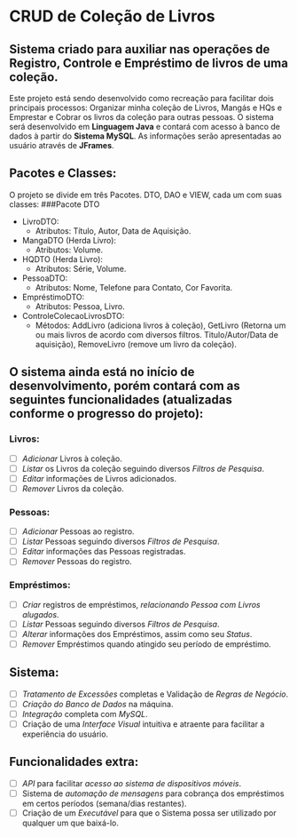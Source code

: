 # CRUD de Coleção de Livros
## Sistema criado para auxiliar nas operações de Registro, Controle e Empréstimo de livros de uma coleção.
Este projeto está sendo desenvolvido como recreação para facilitar dois principais processos: Organizar minha coleção de Livros, Mangás e HQs e Emprestar e Cobrar os livros da coleção para outras pessoas.
O sistema será desenvolvido em **Linguagem Java** e contará com acesso à banco de dados à partir do **Sistema MySQL**. As informações serão apresentadas ao usuário através de **JFrames**.  
## Pacotes e Classes:
O projeto se divide em três Pacotes. DTO, DAO e VIEW, cada um com suas classes:
###Pacote DTO
- LivroDTO:
  - Atributos: Título, Autor, Data de Aquisição.
- MangaDTO (Herda Livro):
  - Atributos: Volume.
- HQDTO (Herda Livro):
  - Atributos: Série, Volume.
- PessoaDTO:
  - Atributos: Nome, Telefone para Contato, Cor Favorita.
- EmpréstimoDTO:
  - Atributos: Pessoa, Livro.
- ControleColecaoLivrosDTO:
  - Métodos: AddLivro (adiciona livros à coleção), GetLivro (Retorna um ou mais livros de acordo com diversos filtros. Titulo/Autor/Data de aquisição), RemoveLivro (remove um livro da coleção).

  
## O sistema ainda está no início de desenvolvimento, porém contará com as seguintes funcionalidades **(atualizadas conforme o progresso do projeto)**:

### Livros:
- [ ] _Adicionar_ Livros à coleção.
- [ ] _Listar_ os Livros da coleção seguindo diversos _Filtros de Pesquisa_.
- [ ] _Editar_ informações de Livros adicionados.
- [ ] _Remover_ Livros da coleção.

### Pessoas:
- [ ] _Adicionar_ Pessoas ao registro.
- [ ] _Listar_ Pessoas seguindo diversos _Filtros de Pesquisa_.
- [ ] _Editar_ informações das Pessoas registradas.
- [ ] _Remover_ Pessoas do registro.

### Empréstimos:
- [ ] _Criar_ registros de empréstimos, _relacionando Pessoa com Livros alugados_.
- [ ] _Listar_ Pessoas seguindo diversos _Filtros de Pesquisa_.
- [ ] _Alterar_ informações dos Empréstimos, assim como seu _Status_.
- [ ] _Remover_ Empréstimos quando atingido seu período de empréstimo.

## Sistema:
- [ ] _Tratamento de Excessões_ completas e Validação de _Regras de Negócio_.
- [ ] _Criação do Banco de Dados_ na máquina.
- [ ] _Integração_ completa com _MySQL_.
- [ ] Criação de uma _Interface Visual_ intuitiva e atraente para facilitar a experiência do usuário.

## Funcionalidades extra:
- [ ] _API_  para facilitar _acesso ao sistema de dispositivos móveis_.
- [ ] Sistema de _automação de mensagens_ para cobrança dos empréstimos em certos períodos (semana/dias restantes).
- [ ] Criação de um _Executável_ para que o Sistema possa ser utilizado por qualquer um que baixá-lo.
